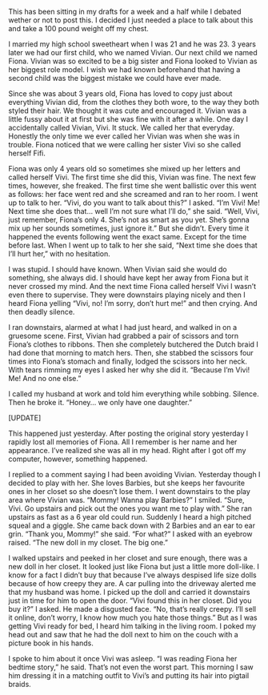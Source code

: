 This has been sitting in my drafts for a week and a half while I debated wether or not to post this. I decided I just needed a place to talk about this and take a 100 pound weight off my chest.

I married my high school sweetheart when I was 21 and he was 23. 3 years later we had our first child, who we named Vivian. Our next child we named Fiona. Vivian was so excited to be a big sister and Fiona looked to Vivian as her biggest role model. I wish we had known beforehand that having a second child was the biggest mistake we could have ever made. 

Since she was about 3 years old, Fiona has loved to copy just about everything Vivian did, from the clothes they both wore, to the way they both styled their hair. We thought it was cute and encouraged it. Vivian was a little fussy about it at first but she was fine with it after a while. One day I accidentally called Vivian, Vivi. It stuck. We called her that everyday. Honestly the only time we ever called her Vivian was when she was in trouble. Fiona noticed that we were calling her sister Vivi so she called herself Fifi. 

Fiona was only 4 years old so sometimes she mixed up her letters and called herself Vivi. The first time she did this, Vivian was fine. The next few times, however, she freaked. The first time she went ballistic over this went as follows: her face went red and she screamed and ran to her room. I went up to talk to her. “Vivi, do you want to talk about this?” I asked. “I’m Vivi! Me! Next time she does that… well I’m not sure what I’ll do,” she said. “Well, Vivi, just remember, Fiona’s only 4. She’s not as smart as you yet. She’s gonna mix up her sounds sometimes, just ignore it.” But she didn’t. Every time it happened the events following went the exact same. Except for the time before last. When I went up to talk to her she said, “Next time she does that I’ll hurt her,” with no hesitation.

I was stupid. I should have known. When Vivian said she would do something, she always did. I should have kept her away from Fiona but it never crossed my mind. And the next time Fiona called herself Vivi I wasn’t even there to supervise. They were downstairs playing nicely and then I heard Fiona yelling “Vivi, no! I’m sorry, don’t hurt me!” and then crying. And then deadly silence.

I ran downstairs, alarmed at what I had just heard, and walked in on a gruesome scene. First, Vivian had grabbed a pair of scissors and torn Fiona’s clothes to ribbons. Then she completely butchered the Dutch braid I had done that morning to match hers. Then, she stabbed the scissors four times into Fiona’s stomach and finally, lodged the scissors into her neck. With tears rimming my eyes I asked her why she did it. “Because I’m Vivi! Me! And no one else.”

I called my husband at work and told him everything while sobbing. Silence. Then he broke it. “Honey… we only have one daughter.”

[UPDATE]

This happened just yesterday. After posting the original story yesterday I rapidly lost all memories of Fiona. All I remember is her name and her appearance. I’ve realized she was all in my head. Right after I got off my computer, however, something happened. 

I replied to a comment saying I had been avoiding Vivian. Yesterday though I decided to play with her. She loves Barbies, but she keeps her favourite ones in her closet so she doesn’t lose them. I went downstairs to the play area where Vivian was. “Mommy! Wanna play Barbies?” I smiled. “Sure, Vivi. Go upstairs and pick out the ones you want me to play with.” She ran upstairs as fast as a 6 year old could run. Suddenly I heard a high pitched squeal and a giggle. She came back down with 2 Barbies and an ear to ear grin. “Thank you, Mommy!” she said. “For what?” I asked with an eyebrow raised. “The new doll in my closet. The big one.”

I walked upstairs and peeked in her closet and sure enough, there was a new doll in her closet. It looked just like Fiona but just a little more doll-like. I know for a fact I didn’t buy that because I’ve always despised life size dolls because of how creepy they are. A car pulling into the driveway alerted me that my husband was home. I picked up the doll and carried it downstairs just in time for him to open the door. “Vivi found this in her closet. Did you buy it?” I asked. He made a disgusted face. “No, that’s really creepy. I’ll sell it online, don’t worry, I know how much you hate those things.” But as I was getting Vivi ready for bed, I heard him talking in the living room. I poked my head out and saw that he had the doll next to him on the couch with a picture book in his hands.

I spoke to him about it once Vivi was asleep. “I was reading Fiona her bedtime story,” he said. That’s not even the worst part. This morning I saw him dressing it in a matching outfit to Vivi’s and putting its hair into pigtail braids.